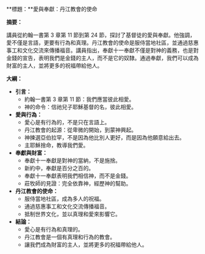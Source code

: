 **標題：**愛與奉獻：丹江教會的使命

**摘要：**

講員從約翰一書第 3 章第 11 節到第 24 節，探討了基督徒的愛與奉獻。他強調，愛不僅是言語，更要有行為和真理。丹江教會的使命是服侍當地社區，並通過慈惠事工和文化交流來傳播福音。講員指出，奉獻十一奉獻不僅是對神的義務，也是對金錢的宣告，表明我們是金錢的主人，而不是它的奴隸。通過奉獻，我們可以成為財富的主人，並將更多的祝福帶給他人。

**大綱：**

* **引言：**
    * 約翰一書第 3 章第 11 節：我們應當彼此相愛。
    * 神的命令：信祂兒子耶穌基督的名，彼此相愛。
* **愛與行為：**
    * 愛心是有行為的，不是只在言語上。
    * 丹江教會的起源：從卑微的開始，到蒙神興起。
    * 神揀選亞伯拉罕，不是因為他比別人更好，而是因為他願意給出去。
    * 主耶穌捨命，教導我們愛。
* **奉獻與財富：**
    * 奉獻十一奉獻是對神的當納，不是施捨。
    * 新約中，奉獻是百分之百的。
    * 奉獻十一奉獻表明我們相信神，而不是金錢。
    * 莊牧師的見證：完全依靠神，經歷神的幫助。
* **丹江教會的使命：**
    * 服侍當地社區，成為多人的祝福。
    * 通過慈惠事工和文化交流傳播福音。
    * 抵制世界文化，並以真理和愛來影響它。
* **結論：**
    * 愛心是有行為和真理的。
    * 丹江教會是一個有真理和行為的教會。
    * 讓我們成為財富的主人，並將更多的祝福帶給他人。